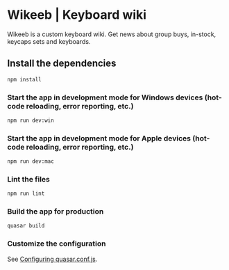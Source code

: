 # Wikeeb | Keyboard wiki

Wikeeb is a custom keyboard wiki. Get news about group buys, in-stock, keycaps sets and keyboards.

## Install the dependencies
```bash
npm install
```

### Start the app in development mode for Windows devices (hot-code reloading, error reporting, etc.)
```bash
npm run dev:win
```

### Start the app in development mode for Apple devices (hot-code reloading, error reporting, etc.)
```bash
npm run dev:mac
```

### Lint the files
```bash
npm run lint
```

### Build the app for production
```bash
quasar build
```

### Customize the configuration
See [Configuring quasar.conf.js](https://v2.quasar.dev/quasar-cli/quasar-conf-js).
